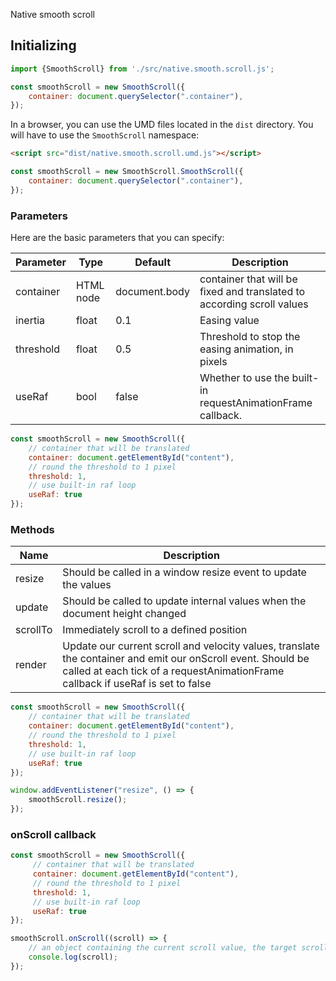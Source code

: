 Native smooth scroll

<h2>Initializing</h2>
    
```javascript
import {SmoothScroll} from './src/native.smooth.scroll.js';

const smoothScroll = new SmoothScroll({
    container: document.querySelector(".container"),
});
```

In a browser, you can use the UMD files located in the `dist` directory. You will have to use the `SmoothScroll` namespace:
    
```html
<script src="dist/native.smooth.scroll.umd.js"></script>
```

```javascript
const smoothScroll = new SmoothScroll.SmoothScroll({
    container: document.querySelector(".container"),
});
```

<h3>Parameters</h3>

Here are the basic parameters that you can specify:

| Parameter  | Type | Default | Description |
| --- | --- | --- | --- |
| container  | HTML node | document.body | container that will be fixed and translated to according scroll values |
| inertia | float | 0.1 | Easing value |
| threshold | float | 0.5 | Threshold to stop the easing animation, in pixels |
| useRaf | bool | false | Whether to use the built-in requestAnimationFrame callback. |

```javascript
const smoothScroll = new SmoothScroll({
    // container that will be translated
    container: document.getElementById("content"),
    // round the threshold to 1 pixel
    threshold: 1, 
    // use built-in raf loop
    useRaf: true
});
```

<h3>Methods</h3>

| Name | Description |
| --- | --- |
| resize  | Should be called in a window resize event to update the values |
| update | Should be called to update internal values when the document height changed |
| scrollTo | Immediately scroll to a defined position |
| render | Update our current scroll and velocity values, translate the container and emit our onScroll event. Should be called at each tick of a requestAnimationFrame callback if useRaf is set to false |

```javascript
const smoothScroll = new SmoothScroll({
    // container that will be translated
    container: document.getElementById("content"),
    // round the threshold to 1 pixel
    threshold: 1, 
    // use built-in raf loop
    useRaf: true
});

window.addEventListener("resize", () => {
    smoothScroll.resize();
});
```

<h3>onScroll callback</h3>

```javascript
const smoothScroll = new SmoothScroll({
     // container that will be translated
     container: document.getElementById("content"),
     // round the threshold to 1 pixel
     threshold: 1, 
     // use built-in raf loop
     useRaf: true
});

smoothScroll.onScroll((scroll) => {
    // an object containing the current scroll value, the target scroll value and the velocity value
    console.log(scroll);
});
```
